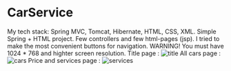 # CarService
My tech stack: Spring MVC, Tomcat, Hibernate, HTML, CSS, XML.
Simple Spring + HTML project. Few controllers and few html-pages (jsp).
I tried to make the most convenient buttons for navigation.
WARNING! You must have 1024 * 768 and highter screen resolution.
Title page :
![title](https://user-images.githubusercontent.com/97405800/167515862-28dab564-f9b9-41f2-8c10-3a8d22dfa354.jpg)
All cars page :
![cars](https://user-images.githubusercontent.com/97405800/167515885-30a5d85e-0b96-4acb-90d6-e0e286bd9b1f.jpg)
Price and services page :
![services](https://user-images.githubusercontent.com/97405800/167515920-d8f4bb9c-7639-46d4-a0f8-9eebd6194257.jpg)

